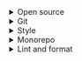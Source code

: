 <details>
<summary>Open source</summary>

1. [Complete guide to open source - how to contribute](https://youtu.be/yzeVMecydCE)
1. [github: abhisheknaiidu/awesome-github-profile-readme](https://github.com/abhisheknaiidu/awesome-github-profile-readme/pulls)
1. [github: ntfy: Send push notifications to your phone or desktop via PUT/POST](https://ntfy.sh/)

</details>

<details>
<summary>Git</summary>

1. [GitLens Extension in Visual Studio Code](https://youtu.be/C6wMNoe78oc)
1. [Git Commit Hooks with Husky - Format with Prettier on Pre-Commit Tutorial](https://youtu.be/tuzys2b1J70)
1. [13 Advanced (but useful) Git Techniques and Shortcuts](https://youtu.be/ecK3EnyGD8o)
1. [github: tiimgreen/github-cheat-sheet](https://github.com/tiimgreen/github-cheat-sheet)
1. [8.3 Customizing Git - Git Hooks](https://git-scm.com/book/en/v2/Customizing-Git-Git-Hooks)

</details>

<details>
<summary>Style</summary>

1. [LF와 CRLF의 차이 (Feat. Prettier)](https://velog.io/@jakeseo_me/LF%EC%99%80-CRLF%EC%9D%98-%EC%B0%A8%EC%9D%B4-Feat.-Prettier)

</details>

<details>
<summary>Monorepo</summary>

1. [Monorepos - How the Pros Scale Huge Software Projects // Turborepo vs Nx](https://youtu.be/9iU_IE6vnJ8)

</details>

<details>
<summary>Lint and format</summary>

1. [Why I always use ESLint in my projects](https://youtu.be/ZuDIXV94Z1w)
1. [ESLint with VSCode, Prettier, Husky and React For Beginners](https://youtu.be/ZXW6Jn6or1w)
</details>
